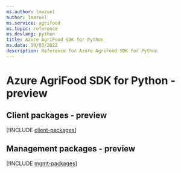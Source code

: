 ```yaml
---
ms.author: lmazuel
author: lmazuel
ms.service: agrifood
ms.topic: reference
ms.devlang: python
title: Azure AgriFood SDK for Python
ms.data: 10/03/2022
description: Reference for Azure AgriFood SDK for Python
---
```

# Azure AgriFood SDK for Python - preview

## Client packages - preview
[!INCLUDE [client-packages](agrifood-client-index.md)]
## Management packages - preview
[!INCLUDE [mgmt-packages](agrifood-mgmt-index.md)]